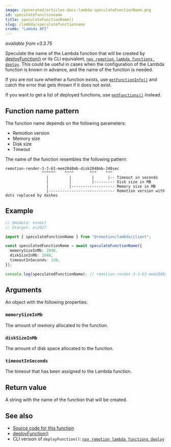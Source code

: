 ```yaml
---
image: /generated/articles-docs-lambda-speculateFunctionName.png
id: speculatefunctionname
title: speculateFunctionName()
slug: /lambda/speculatefunctionname
crumb: "Lambda API"
---
```


_available from v3.3.75_

Speculate the name of the Lambda function that will be created by [deployFunction()](/docs/lambda/deployfunction) or its CLI equivalent, [`npx remotion lambda functions deploy`](/docs/lambda/cli/functions). This could be useful in cases when the configuration of the Lambda function is known in advance, and the name of the function is needed.

If you are not sure whether a function exists, use [`getFunctionInfo()`](/docs/lambda/getfunctioninfo) and catch the error that gets thrown if it does not exist.

If you want to get a list of deployed functions, use [`getFunctions()`](/docs/lambda/getfunctions) instead.

## Function name pattern

The function name depends on the following parameters:

- Remotion version
- Memory size
- Disk size
- Timeout

The name of the function resembles the following pattern:

```
remotion-render-3-3-63-mem2048mb-disk2048mb-240sec
                ^^^^^^    ^^^^       ^^^    ^^^
                  |         |         |      |-- Timeout in seconds
                  |         |         |--------- Disk size in MB
                  |         |------------------- Memory size in MB
                  |----------------------------- Remotion version with dots replaced by dashes
```

## Example

```ts twoslash
// @module: esnext
// @target: es2017

import { speculateFunctionName } from "@remotion/lambda/client";

const speculatedFunctionName = await speculateFunctionName({
  memorySizeInMb: 2048,
  diskSizeInMb: 2048,
  timeoutInSeconds: 120,
});

console.log(speculatedFunctionName); // remotion-render-3-3-63-mem2048mb-disk2048mb-120sec
```

## Arguments

An object with the following properties:

### `memorySizeInMb`

The amount of memory allocated to the function.

### `diskSizeInMb`

The amount of disk space allocated to the function.

### `timeoutInSeconds`

The timeout that has been assigned to the Lambda function.

## Return value

A string with the name of the function that will be created.

## See also

- [Source code for this function](https://github.com/remotion-dev/remotion/blob/main/packages/lambda/src/api/speculate-function-name.ts)
- [deployFunction()](/docs/lambda/deployfunction)
- CLI version of `deployFunction()`: [`npx remotion lambda functions deploy`](/docs/lambda/cli/functions#deploy)
